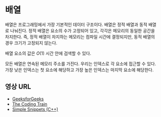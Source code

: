 # 배열

배열은 프로그래밍에서 가장 기본적인 데이터 구조이다. 배열은 정적 배열과 동적 배열로 나눠진다. 정적 배열은 요소의 수가 고정되어 있고, 각각은 메모리의 동일한 공간을 차지한다. 즉, 정적 배열이 차지하는 메모리는 컴파일 시간에 결정되지만, 동적 배열의 경우 크기가 고정되지 않는다.

배열 요소의 값은 $O(1)$ 시간 안에 검색할 수 있다.

모든 배열은 연속된 메모리 주소를 가진다. 우리는 인덱스로 각 요소에 접근할 수 있다.
가장 낮은 인덱스는 첫 요소에 해당하고 가장 높은 인덱스는 마지막 요소에 해당한다.

## 영상 URL

- [GeeksforGeeks](https://www.geeksforgeeks.org/introduction-to-arrays/)
- [The Coding Train](https://youtu.be/NptnmWvkbTw)
- [Simple Snippets (C++)](https://youtu.be/ibeGtDEQGz0)
